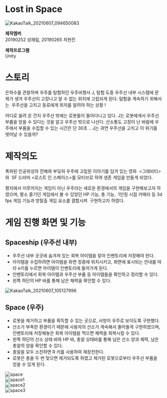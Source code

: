 # Lost in Space

![KakaoTalk_20210607_094650083](https://user-images.githubusercontent.com/84438387/120945820-713f3180-c775-11eb-9adb-8ff4eff154a8.jpg)

**제작멤버**  
20190252 성채림, 20190265 차현진

**제작프로그램**  
Unity   
   

# 스토리
은하수를 관찰하며 우주를 탐험하던 우주비행사 J,
탐험 도중 우주선 내부 시스템에 문제가 생겨 우주선이 고장나고 알 수 없는 위치에 고립되게 된다. 탐험을 계속하기 위해서는 
우주선을 고치고 동료에게 위치를 알려야 하는 상황 ! 

어디로 쓸려 온 건지 우주선 밖에는 로봇들이 돌아다니고 있다.
J는 로봇에게서 우주선 부품을 얻을 수 있다는 것을 알고 우주선 밖으로 나선다. 산소통도 고장이 난 바람에 우주에서 부품을 수집할 수 있는 시간은 단 30초 .. J는 과연 우주선을 고치고 이 위기를 벗어날 수 있을까?


# 제작의도
폭파된 인공위성의 잔해와 부딪혀 우주에 고립된 이야기를 담겨 있는 영화  <그래비티>와  SF 드라마 <로스트 인 스페이스>를 모티브로 하여 생존 게임을 만들게 되었다. 

평지에서 이루어지는 게임이 아닌 우주라는 새로운 환경에서의 게임을 구현해보고자 하였으며, 평소 즐기던 게임에서 볼 수 있었던 HP 기능, 총 기능, 
1인칭 시점 카메라 등 3d fps 게임 기능과 방탈출 게임 요소를 결합시켜 
구현하고자 하였다. 


# 게임 진행 화면 및 기능
## Spaceship (우주선 내부)
- 우주선 내부 곳곳에 숨겨져 있는 회복 아이템을 찾아 인벤토리에 저장해야 한다.
- 아이템을 수집하려면 아이템을 화면 정중에 위치시키고, 화면에 표시되는 안내를 따라 e키를 누르면 아이템이 인벤토리에 들어가게 된다. 
- 인벤토리에서 회복 아이템과 우주선 부품 등 아이템들을 확인하고 정리할 수 있다.
- 왼쪽 하단의 HP 바를 통해 남은 체력을 확인할 수 있다. 

![KakaoTalk_20210607_105127996](https://user-images.githubusercontent.com/84438387/120949014-7785db80-c77e-11eb-8953-bb749e85c2a5.png)

## Space (우주)
- 로봇을 제거하고 부품을 획득할 수 있는 곳으로, 사방이 우주로 보이도록 구현했다. 
- 산소가 부족한 환경이기 때문에 사용자의 산소가 계속해서 줄어들게 구현하였으며, 인벤토리에 저장해놓은 회복 아이템을 먹으면 체력을 회복시킬 수 있다. 
- 왼쪽 하단의 산소 상태 바와 HP 바, 총알 상태바를 통해 남은 산소 양과 체력, 남은 총알의 양을 확인할 수 있다.
- 총알을 모두 소진하면 R 키를 사용하여 재장전한다.
- 로봇은 총을 두 번 맞으면 제거되도록 하였고 제거된 로봇으로부터 우주선 부품을 얻을 수 있게 된다.  

![space](https://user-images.githubusercontent.com/84438387/121770734-13ac4a00-cba6-11eb-8f1a-185a5e76281a.png)   
![space1](https://user-images.githubusercontent.com/84438387/121770746-24f55680-cba6-11eb-90c0-d95d4278d184.png)   
![space2](https://user-images.githubusercontent.com/84438387/121770750-29ba0a80-cba6-11eb-952a-e6306a1c183d.png)   
![space3](https://user-images.githubusercontent.com/84438387/121770754-2de62800-cba6-11eb-95f9-9bfddb27a7af.png)






